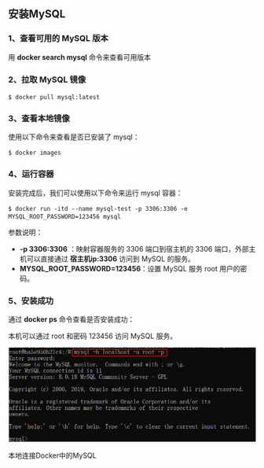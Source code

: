 ## 安装MySQL

### 1、查看可用的 MySQL 版本

用 **docker search mysql** 命令来查看可用版本

### 2、拉取 MySQL 镜像

```
$ docker pull mysql:latest
```

### 3、查看本地镜像

使用以下命令来查看是否已安装了 mysql：

```
$ docker images
```

### 4、运行容器

安装完成后，我们可以使用以下命令来运行 mysql 容器：

```
$ docker run -itd --name mysql-test -p 3306:3306 -e MYSQL_ROOT_PASSWORD=123456 mysql
```

参数说明：

- **-p 3306:3306** ：映射容器服务的 3306 端口到宿主机的 3306 端口，外部主机可以直接通过 **宿主机ip:3306** 访问到 MySQL 的服务。
- **MYSQL_ROOT_PASSWORD=123456**：设置 MySQL 服务 root 用户的密码。

### 5、安装成功

通过 **docker ps** 命令查看是否安装成功：

本机可以通过 root 和密码 123456 访问 MySQL 服务。

[![img](../../图片/Docker安装MySQL·/docker-mysql7.png)](https://www.runoob.com/wp-content/uploads/2016/06/docker-mysql7.png)

本地连接Docker中的MySQL